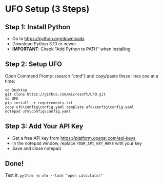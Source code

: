 # UFO Setup (3 Steps)

## Step 1: Install Python
- Go to https://python.org/downloads
- Download Python 3.10 or newer
- **IMPORTANT**: Check "Add Python to PATH" when installing

## Step 2: Setup UFO
Open Command Prompt (search "cmd") and copy/paste these lines one at a time:

```
cd Desktop
git clone https://github.com/microsoft/UFO.git
cd UFO
pip install -r requirements.txt
copy ufo\config\config.yaml.template ufo\config\config.yaml
notepad ufo\config\config.yaml
```

## Step 3: Add Your API Key
- Get a free API key from https://platform.openai.com/api-keys
- In the notepad window, replace `YOUR_API_KEY_HERE` with your key
- Save and close notepad

## Done! 
Test it: `python -m ufo --task "open calculator"`
